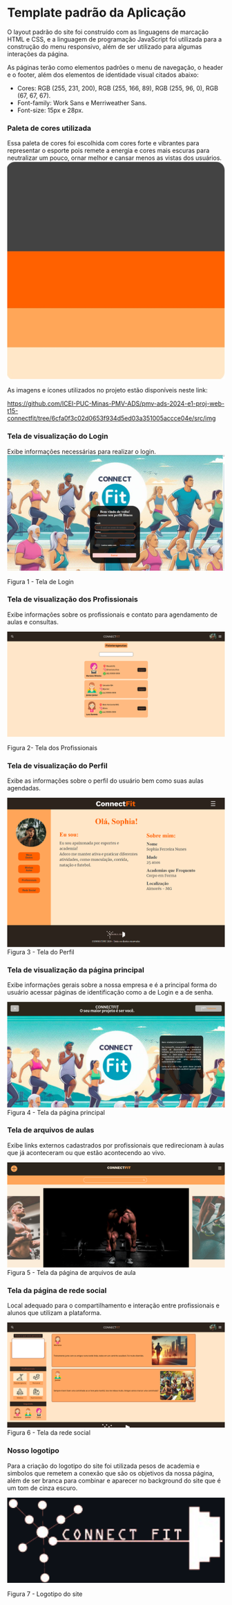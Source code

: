 # Template padrão da Aplicação

O layout padrão do site foi construído com as linguagens de marcação HTML e CSS, e a linguagem de programação JavaScript foi utilizada para a construção do menu responsivo, além de ser utilizado para algumas interações da página. 

As páginas terão como elementos padrões o menu de navegação, o header e o footer, além dos elementos de identidade visual citados abaixo:

<ul> 
<li>Cores: RGB (255, 231, 200), RGB (255, 166, 89), RGB (255, 96, 0), RGB (67, 67, 67).</li>
<li>Font-family: Work Sans e Merriweather Sans.</li> 
<li>Font-size: 15px e 28px.</li>
</ul>

<h3><b>Paleta de cores utilizada</b></h3>
Essa paleta de cores foi escolhida com cores forte e vibrantes para representar o esporte pois remete a energia e cores mais escuras para neutralizar um pouco, ornar melhor e cansar menos as vistas dos usuários. 
<img src=https://github.com/ICEI-PUC-Minas-PMV-ADS/pmv-ads-2024-e1-proj-web-t15-connectfit/blob/73141cb42c8f94b40e4a4324e4abf04e0af36d67/docs/img/Palheta.jpg>


As imagens e ícones utilizados no projeto estão disponíveis neste link:

https://github.com/ICEI-PUC-Minas-PMV-ADS/pmv-ads-2024-e1-proj-web-t15-connectfit/tree/6cfa0f3c02d0653f934d5ed03a351005accce04e/src/img

<h3><b>Tela de visualização do Login</b></h3>

Exibe informações necessárias para realizar o login.
<img src=https://github.com/ICEI-PUC-Minas-PMV-ADS/pmv-ads-2024-e1-proj-web-t15-connectfit/blob/136fce90f8a308bde811d0d1bbc1fad9be4e9e36/docs/img/Tela%20Login.png>

Figura 1 - Tela de Login

<h3><b>Tela de visualização dos Profissionais</b></h3>

Exibe informações sobre os profissionais e contato para agendamento de aulas e consultas.

<img src="/docs/img/profissionais.png">

Figura 2- Tela dos Profissionais

<h3><b>Tela de visualização do Perfil</b></h3>

Exibe as informações sobre o perfil do usuário bem como suas aulas agendadas. 

<img src=https://github.com/ICEI-PUC-Minas-PMV-ADS/pmv-ads-2024-e1-proj-web-t15-connectfit/blob/53b1c73bf9f0d61c383a4541fbe1b8f2dab5b835/docs/img/MeuPerfil.png>
Figura 3 - Tela do Perfil

<h3><b>Tela de visualização da página principal</b></h3>

Exibe informações gerais sobre a nossa empresa e é a principal forma do usuário acessar páginas de identificação como a de Login e a de senha.

<img src="/docs/img/pag-index.png">
Figura 4 - Tela da página principal

<h3><b>Tela de arquivos de aulas</b></h3>

Exibe links externos cadastrados por profissionais que redirecionam à aulas que já aconteceram ou que estão acontecendo ao vivo.

<img src="/docs/img/arquivo-aulas.png">
Figura 5 - Tela da página de arquivos de aula

<h3><b>Tela da página de rede social</b></h3>

Local adequado para o compartilhamento e interação entre profissionais e alunos que utilizam a plataforma.

<img src="/docs/img/rede-social.png">
Figura 6 - Tela da rede social

<h3><b>Nosso logotipo</b></h3>

Para a criação do logotipo do site foi utilizada pesos de academia e simbolos que remetem a conexão que são os objetivos da nossa página, além de ser branca para combinar e aparecer no background do site que é um tom de cinza escuro. 

<img src=https://github.com/ICEI-PUC-Minas-PMV-ADS/pmv-ads-2024-e1-proj-web-t15-connectfit/blob/23f498ab3a183354009144b7fc507229157271db/docs/img/Logo.png>

Figura 7 - Logotipo do site
